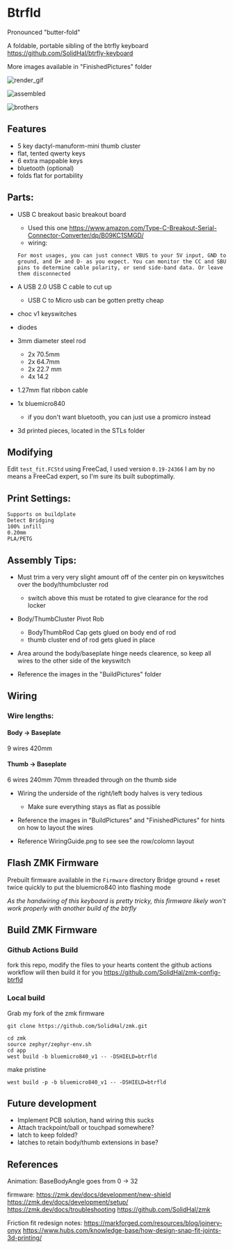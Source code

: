 # Btrfld

Pronounced "butter-fold"

A foldable, portable sibling of the btrfly keyboard https://github.com/SolidHal/btrfly-keyboard

More images available in "FinishedPictures" folder

![render_gif](demos/final_draft.gif)

![assembled](FinishedPictures/btrfld_front_angle.jpeg)

![brothers](FinishedPictures/btrfld_with_btrfly/btrfld_btrfly_top.jpeg)

## Features
- 5 key dactyl-manuform-mini thumb cluster
- flat, tented qwerty keys
- 6 extra mappable keys
- bluetooth (optional)
- folds flat for portability

## Parts:

- USB C breakout basic breakout board 
  - Used this one https://www.amazon.com/Type-C-Breakout-Serial-Connector-Converter/dp/B09KC1SMGD/
  - wiring:
  ```
  For most usages, you can just connect VBUS to your 5V input, GND to ground, and D+ and D- as you expect. You can monitor the CC and SBU pins to determine cable polarity, or send side-band data. Or leave them disconnected
  ```

- A USB 2.0 USB C cable to cut up
  - USB C to Micro usb can be gotten pretty cheap

- choc v1 keyswitches

- diodes

- 3mm diameter steel rod
  - 2x 70.5mm
  - 2x 64.7mm
  - 2x 22.7 mm
  - 4x 14.2

- 1.27mm flat ribbon cable

- 1x bluemicro840
  - if you don't want bluetooth, you can just use a promicro instead
  
- 3d printed pieces, located in the STLs folder

## Modifying
Edit `test_fit.FCStd` using FreeCad, I used version `0.19-24366`
I am by no means a FreeCad expert, so I'm sure its built suboptimally. 

## Print Settings:
```
Supports on buildplate
Detect Bridging
100% infill
0.20mm
PLA/PETG
```

## Assembly Tips:

- Must trim a very very slight amount off of the center pin on keyswitches over the body/thumbcluster rod
  - switch above this must be rotated to give clearance for the rod locker

- Body/ThumbCluster Pivot Rob
  - BodyThumbRod Cap gets glued on body end of rod
  - thumb cluster end of rod gets glued in place
  
- Area around the body/baseplate hinge needs clearence, so keep all wires to the other side of the keyswitch

- Reference the images in the "BuildPictures" folder

## Wiring

### Wire lengths:

#### Body -> Baseplate
9 wires
420mm

#### Thumb -> Baseplate
6 wires
240mm
70mm threaded through on the thumb side

- Wiring the underside of the right/left body halves is very tedious
  - Make sure everything stays as flat as possible

- Reference the images in "BuildPictures" and "FinishedPictures" for hints on how to layout the wires

- Reference WiringGuide.png to see see the row/colomn layout


## Flash ZMK Firmware

Prebuilt firmware available in the `Firmware` directory
Bridge ground + reset twice quickly to put the bluemicro840 into flashing mode

*As the handwiring of this keyboard is pretty tricky, this firmware likely won't work properly with another build of the btrfly*


## Build ZMK Firmware

### Github Actions Build

fork this repo, modify the files to your hearts content
the github actions workflow will then build it for you
https://github.com/SolidHal/zmk-config-btrfld

### Local build

Grab my fork of the zmk firmware
```
git clone https://github.com/SolidHal/zmk.git
```

```
cd zmk
source zephyr/zephyr-env.sh
cd app
west build -b bluemicro840_v1 -- -DSHIELD=btrfld
```

make pristine
```
west build -p -b bluemicro840_v1 -- -DSHIELD=btrfld
```


## Future development
- Implement PCB solution, hand wiring this sucks
- Attach trackpoint/ball or touchpad somewhere?
- latch to keep folded?
- latches to retain body/thumb extensions in base?


## References

Animation:
BaseBodyAngle goes from 0 -> 32

firmware:
https://zmk.dev/docs/development/new-shield
https://zmk.dev/docs/development/setup/
https://zmk.dev/docs/troubleshooting
https://github.com/SolidHal/zmk

Friction fit redesign notes:
https://markforged.com/resources/blog/joinery-onyx
https://www.hubs.com/knowledge-base/how-design-snap-fit-joints-3d-printing/
